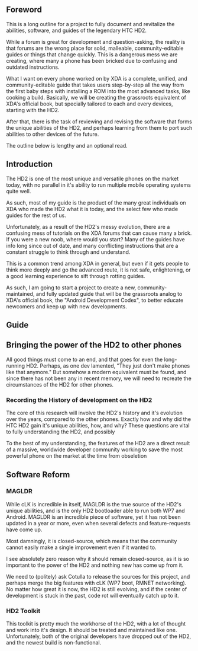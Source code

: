 ## Foreword

This is a long outline for a project to fully document and revitalize the abilities, software, and guides of the legendary HTC HD2. 

While a forum is great for development and question-asking, the reality is that forums are the wrong place for solid, malleable, community-editable guides or things that change quickly. This is a dangerous mess we are creating, where many a phone has been bricked due to confusing and outdated instructions. 

What I want on every phone worked on by XDA is a complete, unified, and community-editable guide that takes users step-by-step all the way from the first baby steps with installing a ROM into the most advanced tasks, like cooking a build. Basically, we will be creating the grassroots equivalent of XDA's official book, but specially tailored to each and every devices, starting with the HD2.

After that, there is the task of reviewing and revising the software that forms the unique abilities of the HD2, and perhaps learning from them to port such abilities to other devices of the future.

The outline below is lengthy and an optional read.

## Introduction

The HD2 is one of the most unique and versatile phones on the market today, with no parallel in it's ability to run multiple mobile operating systems quite well.

As such, most of my guide is the product of the many great individuals on XDA who made the HD2 what it is today, and the select few who made guides for the rest of us.

Unfortunately, as a result of the HD2's messy evolution, there are a confusing mess of tutorials on the XDA forums that can cause many a brick. If you were a new noob, where would you start? Many of the guides have info long since out of date, and many conflicting instructions that are a constant struggle to think through and understand.

This is a common trend among XDA in general, but even if it gets people to think more deeply and go the advanced route, it is not safe, enlightening, or a good learning experience to sift through rotting guides.

As such, I am going to start a project to create a new, community-maintained, and fully updated guide that will be the grassroots analog to XDA's official book, the "Android Development Codex", to better educate newcomers and keep up with new developments.

## Guide

## Bringing the power of the HD2 to other phones

All good things must come to an end, and that goes for even the long-running HD2. Perhaps, as one dev lamented, "They just don't make phones like that anymore." But somehow a modern equivalent must be found, and since there has not been any in recent memory, we will need to recreate the circumstances of the HD2 for other phones.

### Recording the History of development on the HD2

The core of this research will involve the HD2's history and it's evolution over the years, compared to the other phones. Exactly how and why did the HTC HD2 gain it's unique abilities, how, and why? These questions are vital to fully understanding the HD2, and possibly 

To the best of my understanding, the features of the HD2 are a direct result of a massive, worldwide developer community working to save the most powerful phone on the market at the time from obseletion 

## Software Reform

### MAGLDR

While cLK is incredible in itself, MAGLDR is the true source of the HD2's unique abilities, and is the only HD2 bootloader able to run both WP7 and Android. MAGLDR is an incredible piece of software, yet it has not been updated in a year or more, even when several defects and feature-requests have come up. 

Most damningly, it is closed-source, which means that the community cannot easily make a single improvement even if it wanted to.

I see absolutely zero reason why it should remain closed-source, as it is so important to the power of the HD2 and nothing new has come up from it.

We need to (politely) ask Cotulla to release the sources for this project, and perhaps merge the big features with cLK (WP7 boot, RMNET networking). No matter how great it is now, the HD2 is still evolving, and if the center of development is stuck in the past, code rot will eventually catch up to it.

### HD2 Toolkit

This toolkit is pretty much the workhorse of the HD2, with a lot of thought and work into it's design. It should be treated and maintained like one. Unfortunately, both of the original developers have dropped out of the HD2, and the newest build is non-functional.